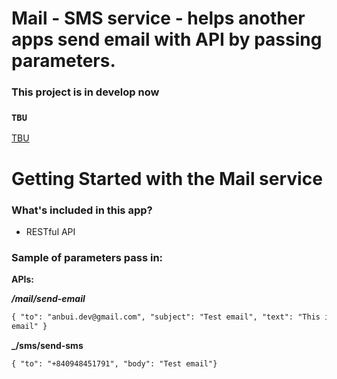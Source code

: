 # Mail - SMS service - helps another apps send email with API by passing parameters.

### This project is in develop now

### `TBU`

[TBU](TBU)

# Getting Started with the Mail service

### **What's included in this app?**

- RESTful API

### **Sample of parameters pass in:**

**APIs:**

**_/mail/send-email_**

```html
{ "to": "anbui.dev@gmail.com", "subject": "Test email", "text": "This is a test
email" }
```

**_/sms/send-sms**

```html
{ "to": "+840948451791", "body": "Test email"}
```
